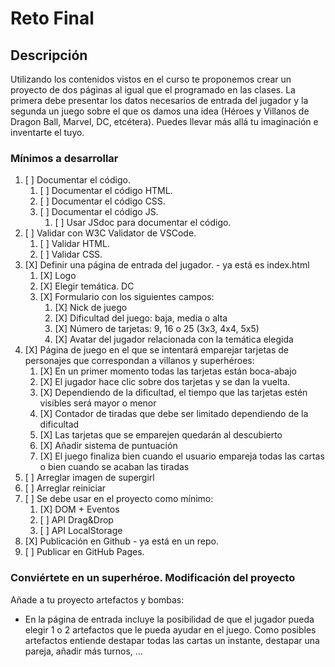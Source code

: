 # Reto Final

## Descripción

Utilizando los contenidos vistos en el curso te proponemos crear un proyecto de dos páginas al igual que el programado en las clases. La primera debe presentar los datos necesarios de entrada del jugador y la segunda un juego sobre el que os damos una idea (Héroes y Villanos de Dragon Ball, Marvel, DC, etcétera).  Puedes llevar más allá tu imaginación e inventarte el tuyo.

### Mínimos a desarrollar

1. [ ] Documentar el código.
   1. [ ] Documentar el código HTML.
   2. [ ] Documentar el código CSS.
   3. [ ] Documentar el código JS.
      1. [ ] Usar JSdoc para documentar el código.
2. [ ] Validar con W3C Validator de VSCode.
    1. [ ] Validar HTML.
    2. [ ] Validar CSS.
3. [X] Definir una página de entrada del jugador. - ya está es index.html
    1. [X] Logo
    2. [X] Elegir temática. DC
    3. [X] Formulario con los siguientes campos:
        1. [X] Nick de juego
        2. [X] Dificultad del juego: baja, media o alta
        3. [X] Número de tarjetas: 9, 16 o 25 (3x3, 4x4, 5x5)
        4. [X] Avatar del jugador relacionada con la temática elegida
4. [X] Página de juego en el que se intentará emparejar tarjetas de personajes que correspondan a villanos y superhéroes:
    1. [X] En un primer momento todas las tarjetas están boca-abajo
    2. [X] El jugador hace clic sobre dos tarjetas y se dan la vuelta.
    3. [X] Dependiendo de la dificultad, el tiempo que las tarjetas estén visibles será mayor o menor
    4. [X] Contador de tiradas que debe ser limitado dependiendo de la dificultad
    5. [X] Las tarjetas que se emparejen quedarán al descubierto
    6. [X] Añadir sistema de puntuación
    7. [X] El juego finaliza bien cuando el usuario empareja todas las cartas o bien cuando se acaban las tiradas
5. [ ] Arreglar imagen de supergirl
6. [ ] Arreglar reiniciar
7. [ ] Se debe usar en el proyecto como mínimo:
    1. [X] DOM + Eventos
    2. [ ] API Drag&Drop
    3. [ ] API LocalStorage
8. [X] Publicación en Github - ya está en un repo.
9. [ ] Publicar en GitHub Pages.

### Conviértete en un superhéroe. Modificación del proyecto

Añade a tu proyecto artefactos y bombas:

- En la página de entrada incluye la posibilidad de que el jugador pueda elegir 1 o 2 artefactos que le pueda ayudar en el juego. Como posibles artefactos entiende destapar todas las cartas un instante, destapar una pareja, añadir más turnos, ...
